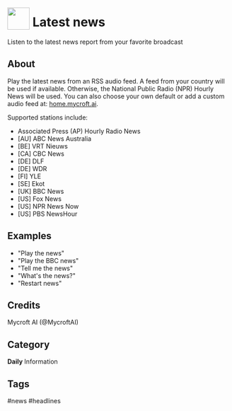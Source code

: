 # <img src='https://raw.githack.com/FortAwesome/Font-Awesome/master/svgs/solid/newspaper.svg' card_color='#000000' width='50' height='50' style='vertical-align:bottom'/> Latest news
Listen to the latest news report from your favorite broadcast

## About
Play the latest news from an RSS audio feed. A feed from your country will be used if available. Otherwise, the National Public Radio (NPR)
Hourly News will be used. You can also choose your own default or add a custom audio feed at: [home.mycroft.ai](https://home.mycroft.ai/#/skill).

Supported stations include:
- Associated Press (AP) Hourly Radio News
- [AU] ABC News Australia
- [BE] VRT Nieuws
- [CA] CBC News
- [DE] DLF
- [DE] WDR
- [FI] YLE
- [SE] Ekot
- [UK] BBC News
- [US] Fox News
- [US] NPR News Now
- [US] PBS NewsHour

## Examples
* "Play the news"
* "Play the BBC news"
* "Tell me the news"
* "What's the news?"
* "Restart news"

## Credits
Mycroft AI (@MycroftAI)

## Category
**Daily**
Information

## Tags
#news
#headlines
